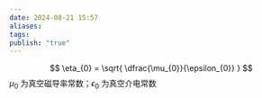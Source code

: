 ```yaml
---
date: 2024-08-21 15:57
aliases: 
tags: 
publish: "true"
---
```

$$
\eta_{0} = \sqrt{ \dfrac{\mu_{0}}{\epsilon_{0}} }
$$
$\mu_{0}$ 为真空磁导率常数；$\epsilon_{0}$ 为真空介电常数